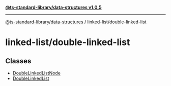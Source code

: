 [**@ts-standard-library/data-structures v1.0.5**](../../README.md)

***

[@ts-standard-library/data-structures](../../modules.md) / linked-list/double-linked-list

# linked-list/double-linked-list

## Classes

- [DoubleLinkedListNode](classes/DoubleLinkedListNode.md)
- [DoubleLinkedList](classes/DoubleLinkedList.md)
